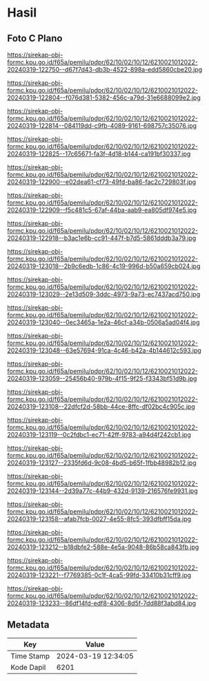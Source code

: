 # Hasil

## Foto C Plano

https://sirekap-obj-formc.kpu.go.id/f65a/pemilu/pdpr/62/10/02/10/12/6210021012022-20240319-122750--d67f7d43-db3b-4522-898a-edd5860cbe20.jpg

https://sirekap-obj-formc.kpu.go.id/f65a/pemilu/pdpr/62/10/02/10/12/6210021012022-20240319-122804--f076d381-5382-456c-a79d-31e6688099e2.jpg

https://sirekap-obj-formc.kpu.go.id/f65a/pemilu/pdpr/62/10/02/10/12/6210021012022-20240319-122814--084119dd-c9fb-4089-9161-698757c35076.jpg

https://sirekap-obj-formc.kpu.go.id/f65a/pemilu/pdpr/62/10/02/10/12/6210021012022-20240319-122825--17c65671-fa3f-4d18-b144-ca191bf30337.jpg

https://sirekap-obj-formc.kpu.go.id/f65a/pemilu/pdpr/62/10/02/10/12/6210021012022-20240319-122900--e02dea61-cf73-49fd-ba86-fac2c729803f.jpg

https://sirekap-obj-formc.kpu.go.id/f65a/pemilu/pdpr/62/10/02/10/12/6210021012022-20240319-122909--f5c481c5-67af-44ba-aab9-ea805df974e5.jpg

https://sirekap-obj-formc.kpu.go.id/f65a/pemilu/pdpr/62/10/02/10/12/6210021012022-20240319-122918--b3ac1e6b-cc91-447f-b7d5-5861dddb3a79.jpg

https://sirekap-obj-formc.kpu.go.id/f65a/pemilu/pdpr/62/10/02/10/12/6210021012022-20240319-123018--2b9c6edb-1c86-4c19-996d-b50a659cb024.jpg

https://sirekap-obj-formc.kpu.go.id/f65a/pemilu/pdpr/62/10/02/10/12/6210021012022-20240319-123029--2e13d509-3ddc-4973-9a73-ec7437acd750.jpg

https://sirekap-obj-formc.kpu.go.id/f65a/pemilu/pdpr/62/10/02/10/12/6210021012022-20240319-123040--0ec3465a-1e2a-46cf-a34b-0506a5ad04f4.jpg

https://sirekap-obj-formc.kpu.go.id/f65a/pemilu/pdpr/62/10/02/10/12/6210021012022-20240319-123048--63e57694-91ca-4c46-b42a-4b144612c593.jpg

https://sirekap-obj-formc.kpu.go.id/f65a/pemilu/pdpr/62/10/02/10/12/6210021012022-20240319-123059--25456b40-979b-4f15-9f25-f3343bf51d9b.jpg

https://sirekap-obj-formc.kpu.go.id/f65a/pemilu/pdpr/62/10/02/10/12/6210021012022-20240319-123108--22dfcf2d-58bb-44ce-8ffc-df02bc4c905c.jpg

https://sirekap-obj-formc.kpu.go.id/f65a/pemilu/pdpr/62/10/02/10/12/6210021012022-20240319-123119--0c2fdbc1-ec71-42ff-9783-a94d4f242cb1.jpg

https://sirekap-obj-formc.kpu.go.id/f65a/pemilu/pdpr/62/10/02/10/12/6210021012022-20240319-123127--2335fd6d-9c08-4bd5-b65f-1fbb48982b12.jpg

https://sirekap-obj-formc.kpu.go.id/f65a/pemilu/pdpr/62/10/02/10/12/6210021012022-20240319-123144--2d39a77c-44b9-432d-9139-216576fe9931.jpg

https://sirekap-obj-formc.kpu.go.id/f65a/pemilu/pdpr/62/10/02/10/12/6210021012022-20240319-123158--afab7fcb-0027-4e55-8fc5-393dfbff15da.jpg

https://sirekap-obj-formc.kpu.go.id/f65a/pemilu/pdpr/62/10/02/10/12/6210021012022-20240319-123212--b18dbfe2-588e-4e5a-9048-86b58ca843fb.jpg

https://sirekap-obj-formc.kpu.go.id/f65a/pemilu/pdpr/62/10/02/10/12/6210021012022-20240319-123221--f7769385-0c1f-4ca5-99fd-33410b31cff9.jpg

https://sirekap-obj-formc.kpu.go.id/f65a/pemilu/pdpr/62/10/02/10/12/6210021012022-20240319-123233--86df14fd-edf8-4306-8d5f-7dd88f3abd84.jpg


## Metadata

| Key        | Value               |
| ---------- | ------------------- |
| Time Stamp | 2024-03-19 12:34:05 |
| Kode Dapil | 6201                |



